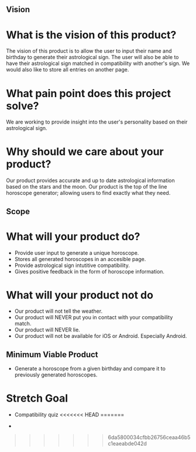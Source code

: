 ## Vision

# What is the vision of this product?

The vision of this product is to allow the user to input their name and birthday to generate their astrological sign. The user will also be able to have their astrological sign matched in compatibility with another's sign. We would also like to store all entries on another page. 

# What pain point does this project solve?

We are working to provide insight into the user's personality based on their astrological sign.

# Why should we care about your product?

Our product provides accurate and up to date astrological information based on the stars and the moon. Our product is the top of the line horoscope generator; allowing users to find exactly what they need. 

## Scope

# What will your product do?

- Provide user input to generate a unique horoscope.
- Stores all generated horoscopes in an accesible page. 
- Provide astrological sign intutitive compatibility. 
- Gives positive feedback in the form of horoscope information. 

# What will your product not do

- Our product will not tell the weather.
- Our product will NEVER put you in contact with your compatibility match.
- Our product will NEVER lie. 
- Our product will not be available for iOS or Android. Especially Android. 

## Minimum Viable Product

- Generate a horoscope from a given birthday and compare it to previously generated horoscopes. 

# Stretch Goal

- Compatibility quiz
<<<<<<< HEAD
=======

-

>>>>>>> 6da5800034cfbb26756ceaa46b5c1eaeabde042d
